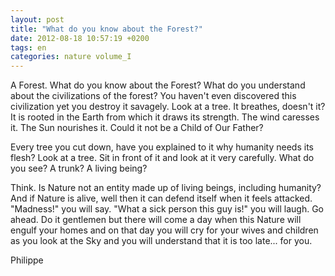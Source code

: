 ```yaml
---
layout: post
title: "What do you know about the Forest?"
date: 2012-08-18 10:57:19 +0200
tags: en
categories: nature volume_I
---
```

A Forest. What do you know about the Forest? What do you understand about the civilizations of the forest? You haven't even discovered this civilization yet you destroy it savagely. Look at a tree. It breathes, doesn't it? It is rooted in the Earth from which it draws its strength. The wind caresses it. The Sun nourishes it. Could it not be a Child of Our Father?

Every tree you cut down, have you explained to it why humanity needs its flesh? Look at a tree. Sit in front of it and look at it very carefully. What do you see? A trunk? A living being?

Think. Is Nature not an entity made up of living beings, including humanity? And if Nature is alive, well then it can defend itself when it feels attacked. "Madness!" you will say. "What a sick person this guy is!" you will laugh. Go ahead. Do it gentlemen but there will come a day when this Nature will engulf your homes and on that day you will cry for your wives and children as you look at the Sky and you will understand that it is too late... for you.

Philippe

<!-- This work is licensed under a Creative Commons Attribution-NonCommercial 4.0 International License. -->
